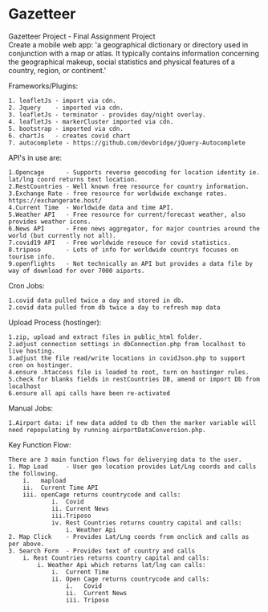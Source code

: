 # Gazetteer

Gazetteer Project - Final Assignment Project   
Create a mobile web app: 'a geographical dictionary or directory used in conjunction with a map or atlas. It typically contains information concerning the geographical makeup, social statistics and physical features of a country, region, or continent.'

Frameworks/Plugins:

    1. leafletJs - import via cdn.
    2. Jquery    - imported via cdn.
    3. leafletJs - terminator - provides day/night overlay.
    4. leafletJs - markerCluster imported via cdn.
    5. bootstrap - imported via cdn.
    6. chartJs   - creates covid chart
    7. autocomplete - https://github.com/devbridge/jQuery-Autocomplete

API's in use are:

    1.Opencage      - Supports reverse geocoding for location identity ie. lat/lng coord returns text location.
    2.RestCountries - Well known free resource for country information.
    3.Exchange Rate - free resource for worldwide exchange rates. https://exchangerate.host/
    4.Current Time  - Worldwide data and time API.
    5.Weather API   - Free resource for current/forecast weather, also provides weather icons.
    6.News API      - Free news aggregator, for major countries around the world (but currently not all).
    7.covid19 API   - Free worldwide resouce for covid statistics.
    8.triposo       - Lots of info for worldwide countrys focuses on tourism info.
    9.openflights   - Not technically an API but provides a data file by way of download for over 7000 aiports.

Cron Jobs:

    1.covid data pulled twice a day and stored in db.
    2.covid data pulled from db twice a day to refresh map data

Upload Process (hostinger):

    1.zip, upload and extract files in public_html folder.
    2.adjust connection settings in dbConnection.php from localhost to live hosting.
    3.adjust the file read/write locations in covidJson.php to support cron on hostinger.
    4.ensure .htaccess file is loaded to root, turn on hostinger rules.
    5.check for blanks fields in restCountries DB, amend or import Db from localhost
    6.ensure all api calls have been re-activated

Manual Jobs:

    1.Airport data: if new data added to db then the marker variable will need repopulating by running airportDataConversion.php.

Key Function Flow:

    There are 3 main function flows for deliverying data to the user.
    1. Map Load     - User geo location provides Lat/Lng coords and calls the following.
        i.   mapload
        ii.  Current Time API
        iii. openCage returns countrycode and calls:
                i.  Covid
                ii. Current News
                iii.Triposo
                iv. Rest Countries returns country capital and calls:
                    i. Weather Api
    2. Map Click    - Provides Lat/Lng coords from onclick and calls as per above.
    3. Search Form  - Provides text of country and calls
        i. Rest Countries returns country capital and calls:
            i. Weather Api which returns lat/lng can calls:
                i.  Current Time
                ii. Open Cage returns countrycode and calls:
                    i.   Covid
                    ii.  Current News
                    iii. Triposo

